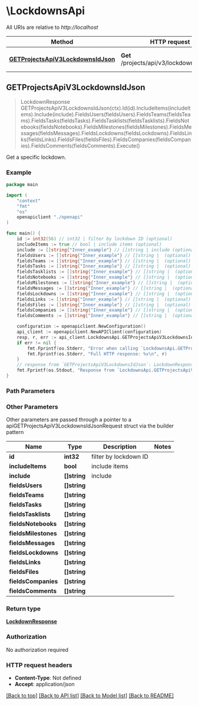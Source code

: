# \LockdownsApi

All URIs are relative to *http://localhost*

Method | HTTP request | Description
------------- | ------------- | -------------
[**GETProjectsApiV3LockdownsIdJson**](LockdownsApi.md#GETProjectsApiV3LockdownsIdJson) | **Get** /projects/api/v3/lockdowns/:id.json | Get a specific lockdown.



## GETProjectsApiV3LockdownsIdJson

> LockdownResponse GETProjectsApiV3LockdownsIdJson(ctx).Id(id).IncludeItems(includeItems).Include(include).FieldsUsers(fieldsUsers).FieldsTeams(fieldsTeams).FieldsTasks(fieldsTasks).FieldsTasklists(fieldsTasklists).FieldsNotebooks(fieldsNotebooks).FieldsMilestones(fieldsMilestones).FieldsMessages(fieldsMessages).FieldsLockdowns(fieldsLockdowns).FieldsLinks(fieldsLinks).FieldsFiles(fieldsFiles).FieldsCompanies(fieldsCompanies).FieldsComments(fieldsComments).Execute()

Get a specific lockdown.



### Example

```go
package main

import (
    "context"
    "fmt"
    "os"
    openapiclient "./openapi"
)

func main() {
    id := int32(56) // int32 | filter by lockdown ID (optional)
    includeItems := true // bool | include items (optional)
    include := []string{"Inner_example"} // []string | include (optional)
    fieldsUsers := []string{"Inner_example"} // []string |  (optional)
    fieldsTeams := []string{"Inner_example"} // []string |  (optional)
    fieldsTasks := []string{"Inner_example"} // []string |  (optional)
    fieldsTasklists := []string{"Inner_example"} // []string |  (optional)
    fieldsNotebooks := []string{"Inner_example"} // []string |  (optional)
    fieldsMilestones := []string{"Inner_example"} // []string |  (optional)
    fieldsMessages := []string{"Inner_example"} // []string |  (optional)
    fieldsLockdowns := []string{"Inner_example"} // []string |  (optional)
    fieldsLinks := []string{"Inner_example"} // []string |  (optional)
    fieldsFiles := []string{"Inner_example"} // []string |  (optional)
    fieldsCompanies := []string{"Inner_example"} // []string |  (optional)
    fieldsComments := []string{"Inner_example"} // []string |  (optional)

    configuration := openapiclient.NewConfiguration()
    api_client := openapiclient.NewAPIClient(configuration)
    resp, r, err := api_client.LockdownsApi.GETProjectsApiV3LockdownsIdJson(context.Background()).Id(id).IncludeItems(includeItems).Include(include).FieldsUsers(fieldsUsers).FieldsTeams(fieldsTeams).FieldsTasks(fieldsTasks).FieldsTasklists(fieldsTasklists).FieldsNotebooks(fieldsNotebooks).FieldsMilestones(fieldsMilestones).FieldsMessages(fieldsMessages).FieldsLockdowns(fieldsLockdowns).FieldsLinks(fieldsLinks).FieldsFiles(fieldsFiles).FieldsCompanies(fieldsCompanies).FieldsComments(fieldsComments).Execute()
    if err != nil {
        fmt.Fprintf(os.Stderr, "Error when calling `LockdownsApi.GETProjectsApiV3LockdownsIdJson``: %v\n", err)
        fmt.Fprintf(os.Stderr, "Full HTTP response: %v\n", r)
    }
    // response from `GETProjectsApiV3LockdownsIdJson`: LockdownResponse
    fmt.Fprintf(os.Stdout, "Response from `LockdownsApi.GETProjectsApiV3LockdownsIdJson`: %v\n", resp)
}
```

### Path Parameters



### Other Parameters

Other parameters are passed through a pointer to a apiGETProjectsApiV3LockdownsIdJsonRequest struct via the builder pattern


Name | Type | Description  | Notes
------------- | ------------- | ------------- | -------------
 **id** | **int32** | filter by lockdown ID | 
 **includeItems** | **bool** | include items | 
 **include** | **[]string** | include | 
 **fieldsUsers** | **[]string** |  | 
 **fieldsTeams** | **[]string** |  | 
 **fieldsTasks** | **[]string** |  | 
 **fieldsTasklists** | **[]string** |  | 
 **fieldsNotebooks** | **[]string** |  | 
 **fieldsMilestones** | **[]string** |  | 
 **fieldsMessages** | **[]string** |  | 
 **fieldsLockdowns** | **[]string** |  | 
 **fieldsLinks** | **[]string** |  | 
 **fieldsFiles** | **[]string** |  | 
 **fieldsCompanies** | **[]string** |  | 
 **fieldsComments** | **[]string** |  | 

### Return type

[**LockdownResponse**](lockdown.Response.md)

### Authorization

No authorization required

### HTTP request headers

- **Content-Type**: Not defined
- **Accept**: application/json

[[Back to top]](#) [[Back to API list]](../README.md#documentation-for-api-endpoints)
[[Back to Model list]](../README.md#documentation-for-models)
[[Back to README]](../README.md)

